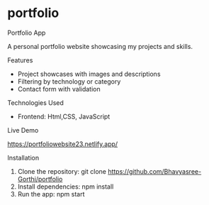 # portfolio
Portfolio App

A personal portfolio website showcasing my projects and skills.

Features

- Project showcases with images and descriptions
- Filtering by technology or category
- Contact form with validation

Technologies Used

- Frontend: Html,CSS, JavaScript


Live Demo

https://portfoliowebsite23.netlify.app/

Installation

1. Clone the repository: git clone https://github.com/Bhavyasree-Gorthi/portfolio
2. Install dependencies: npm install
3. Run the app: npm start
